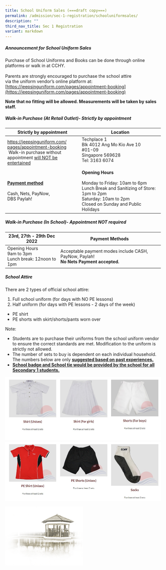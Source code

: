 ```yaml
---
title: School Uniform Sales (===draft copy===)
permalink: /admission/sec-1-registration/schooluniformsales/
description: ""
third_nav_title: Sec 1 Registration
variant: markdown
---
```

##### **Announcement for School Uniform Sales**<br>
Purchase of School Uniforms and Books can be done through online platforms or walk in at CCHY.<br><br>
Parents are strongly encouraged to purchase the school attire  
via the uniform vendor’s online platform at:  
[](https://jeepsinguniform.com/)[https://jeepsinguniform.com/pages/appointment-booking](https://jeepsinguniform.com/pages/appointment-booking)<br>

**Note that no fitting will be allowed.  Measurements will be taken by sales staff.**<br>

##### **Walk-in Purchase (At Retail Outlet)- Strictly by appointment**<br>


| Strictly by appointment 	| Location 	|
|--- | --- |
| [https://jeepsinguniform.com/<br>pages/appointment-booking](https://jeepsinguniform.com/pages/appointment-booking)<br>&nbsp;Walk-in purchase without<br> appointment <u>will NOT be entertained</u> | Techplace 1<br>Blk 4012 Ang Mo Kio Ave 10<br>#01-09<br>Singapore 569628<br>Tel: 3163 6074<br><br> 	| Monday to Friday: 10am to 6pm<br><br>Lunch break and Sanitising of Store - 1pm  to 2pm<br><br>Saturday: 10am to 2pm<br><br>Closed on Sunday and Public Holidays 	|
| <u>**Payment method**</u><br><br>Cash, Nets, PayNow,<br> DBS Paylah! 	| **Opening Hours**<br><br>Monday to Friday: 10am to 6pm<br>Lunch Break and Sanitizing of Store: 1pm to 2pm<br>Saturday: 10am to 2pm<br>Closed on Sunday and Public Holidays |

##### **Walk-in Purchase (In School)- Appointment NOT required**<br>


| 23rd, 27th - 29th Dec 2022 	| Payment Methods 	|
|--- | --- |
| Opening Hours<br>9am to 3pm<br>Lunch break: 12noon to 1pm | Acceptable payment modes include CASH, PayNow, Paylah!<br>**No Nets Payment accepted.**	|

##### **School Attire**<br>

There are 2 types of official school attire:<br>
1. Full school uniform (for days with NO PE lessons)<br>
2. Half uniform (for days with PE lessons - 2 days of the week)<br>
* PE shirt<br>
* PE shorts with skirt/shorts/pants worn over<br>

Note:<br>
* Students are to purchase their uniforms from the school uniform vendor to ensure the correct standards are met.  Modification to the uniform is strictly not allowed.<br>
* The number of sets to buy is dependent on each individual household.  The numbers below are only <u>**suggested based on past experiences.**</u><br>
* <u>**School badge and School tie would be provided by the school for all Secondary 1 students.**</u>

![](/images/Admission/Sec%201%20Registration/school%20uniform%20sales%20pic%201.jpg)

<img src="/images/pavilion.png" style="width:50%">